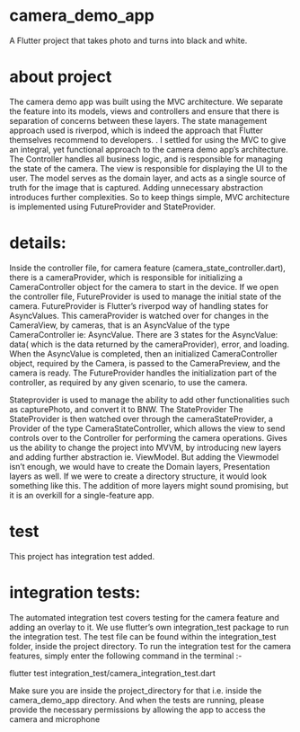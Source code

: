 # camera_demo_app

A Flutter project that takes photo and turns into black and white.

# about project

The camera demo app was built using the MVC architecture. We separate the feature into its
models, views and controllers and ensure that there is separation of concerns between these
layers.
The state management approach used is riverpod, which is indeed the approach that Flutter
themselves recommend to developers. .
I settled for using the MVC to give an integral, yet functional approach to the camera demo
app’s architecture. The Controller handles all business logic, and is responsible for managing
the state of the camera. The view is responsible for displaying the UI to the user. The model
serves as the domain layer, and acts as a single source of truth for the image that is captured.
Adding unnecessary abstraction introduces further complexities. So to keep things simple, MVC
architecture is implemented using FutureProvider and StateProvider.

# details:

Inside the controller file, for camera feature (camera_state_controller.dart), there is a
cameraProvider, which is responsible for initializing a CameraController object for the camera to
start in the device.
If we open the controller file, FutureProvider is used to manage the initial state of the camera.
FutureProvider is Flutter’s riverpod way of handling states for AsyncValues.
This cameraProvider is watched over for changes in the CameraView, by cameras, that is an
AsyncValue of the type CameraController ie: AsyncValue<CameraController>.
There are 3 states for the AsyncValue: data( which is the data returned by the cameraProvider),
error, and loading. When the AsyncValue is completed, then an initialized CameraController
object, required by the Camera, is passed to the CameraPreview, and the camera is ready.
The FutureProvider handles the initialization part of the controller, as required by any given
scenario, to use the camera.

Stateprovider is used to manage the ability to add other functionalities such as capturePhoto,
and convert it to BNW. The StateProvider The StateProvider is then watched over through the
cameraStateProvider, a Provider of the type CameraStateController, which allows the view to
send controls over to the Controller for performing the camera operations.
Gives us the ability to change the project into MVVM, by introducing new layers and adding
further abstraction ie. ViewModel. But adding the Viewmodel isn’t enough, we would have to
create the Domain layers, Presentation layers as well. If we were to create a directory structure,
it would look something like this. The addition of more layers might sound promising, but it is an
overkill for a single-feature app.

# test

This project has integration test added.

# integration tests:

The automated integration test covers testing for the camera feature and adding an overlay to it.
We use flutter’s own integration_test package to run the integration test. The test file can be
found within the integration_test folder, inside the project directory.
To run the integration test for the camera features, simply enter the following command in the
terminal :-

flutter test integration_test/camera_integration_test.dart

Make sure you are inside the project_directory for that i.e. inside the camera_demo_app
directory. And when the tests are running, please provide the necessary permissions by allowing
the app to access the camera and microphone
